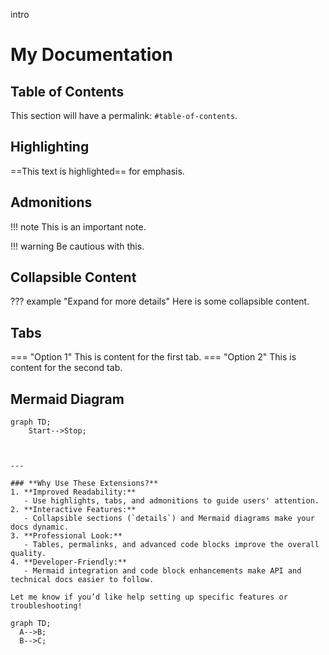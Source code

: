 intro

# My Documentation

## Table of Contents

This section will have a permalink: `#table-of-contents`.

## Highlighting

==This text is highlighted== for emphasis.

## Admonitions

!!! note
This is an important note.

!!! warning
Be cautious with this.

## Collapsible Content

??? example "Expand for more details"
Here is some collapsible content.

## Tabs

=== "Option 1"
This is content for the first tab.
=== "Option 2"
This is content for the second tab.

## Mermaid Diagram

```mermaid
graph TD;
    Start-->Stop;



---

### **Why Use These Extensions?**
1. **Improved Readability:**
   - Use highlights, tabs, and admonitions to guide users' attention.
2. **Interactive Features:**
   - Collapsible sections (`details`) and Mermaid diagrams make your docs dynamic.
3. **Professional Look:**
   - Tables, permalinks, and advanced code blocks improve the overall quality.
4. **Developer-Friendly:**
   - Mermaid integration and code block enhancements make API and technical docs easier to follow.

Let me know if you’d like help setting up specific features or troubleshooting!
```

```mermaid
graph TD;
  A-->B;
  B-->C;
```
